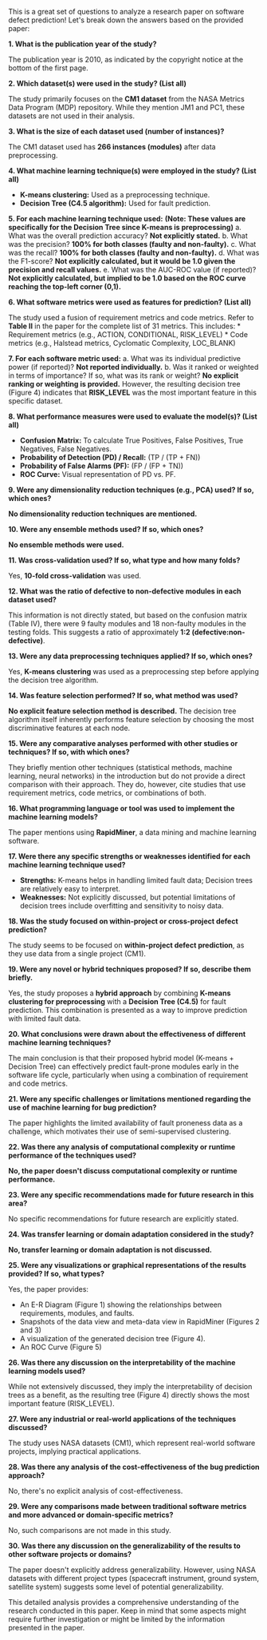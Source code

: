 This is a great set of questions to analyze a research paper on software defect prediction! Let's break down the answers based on the provided paper:

**1. What is the publication year of the study?**

The publication year is 2010, as indicated by the copyright notice at the bottom of the first page.


**2. Which dataset(s) were used in the study? (List all)**

The study primarily focuses on the **CM1 dataset** from the NASA Metrics Data Program (MDP) repository. While they mention JM1 and PC1, these datasets are not used in their analysis.


**3. What is the size of each dataset used (number of instances)?**

The CM1 dataset used has **266 instances (modules)** after data preprocessing.


**4. What machine learning technique(s) were employed in the study? (List all)**

* **K-means clustering:** Used as a preprocessing technique.
* **Decision Tree (C4.5 algorithm):** Used for fault prediction.


**5. For each machine learning technique used:**
   **(Note: These values are specifically for the Decision Tree since K-means is preprocessing)**
   a. What was the overall prediction accuracy?  **Not explicitly stated.**
   b. What was the precision? **100% for both classes (faulty and non-faulty).**
   c. What was the recall? **100% for both classes (faulty and non-faulty).** 
   d. What was the F1-score? **Not explicitly calculated, but it would be 1.0 given the precision and recall values.**
   e. What was the AUC-ROC value (if reported)? **Not explicitly calculated, but implied to be 1.0 based on the ROC curve reaching the top-left corner (0,1).**


**6. What software metrics were used as features for prediction? (List all)**

The study used a fusion of requirement metrics and code metrics. Refer to **Table II** in the paper for the complete list of 31 metrics. This includes:
    * Requirement metrics (e.g., ACTION, CONDITIONAL, RISK_LEVEL)
    * Code metrics (e.g., Halstead metrics, Cyclomatic Complexity, LOC_BLANK)


**7. For each software metric used:**
   a. What was its individual predictive power (if reported)? **Not reported individually.**
   b. Was it ranked or weighted in terms of importance? If so, what was its rank or weight? **No explicit ranking or weighting is provided.** However, the resulting decision tree (Figure 4) indicates that **RISK_LEVEL** was the most important feature in this specific dataset.


**8. What performance measures were used to evaluate the model(s)? (List all)**

* **Confusion Matrix:** To calculate True Positives, False Positives, True Negatives, False Negatives.
* **Probability of Detection (PD) / Recall:**  (TP / (TP + FN))
* **Probability of False Alarms (PF):** (FP / (FP + TN))
* **ROC Curve:** Visual representation of PD vs. PF.


**9. Were any dimensionality reduction techniques (e.g., PCA) used? If so, which ones?** 

**No dimensionality reduction techniques are mentioned.**


**10. Were any ensemble methods used? If so, which ones?**

**No ensemble methods were used.**


**11. Was cross-validation used? If so, what type and how many folds?**

Yes, **10-fold cross-validation** was used.


**12. What was the ratio of defective to non-defective modules in each dataset used?**

This information is not directly stated, but based on the confusion matrix (Table IV), there were 9 faulty modules and 18 non-faulty modules in the testing folds. This suggests a ratio of approximately **1:2 (defective:non-defective)**.


**13. Were any data preprocessing techniques applied? If so, which ones?**

Yes, **K-means clustering** was used as a preprocessing step before applying the decision tree algorithm.


**14. Was feature selection performed? If so, what method was used?**

**No explicit feature selection method is described.** The decision tree algorithm itself inherently performs feature selection by choosing the most discriminative features at each node.


**15. Were any comparative analyses performed with other studies or techniques? If so, with which ones?**

They briefly mention other techniques (statistical methods, machine learning, neural networks) in the introduction but do not provide a direct comparison with their approach.  They do, however, cite studies that use requirement metrics, code metrics, or combinations of both.


**16. What programming language or tool was used to implement the machine learning models?**

The paper mentions using **RapidMiner**, a data mining and machine learning software.


**17. Were there any specific strengths or weaknesses identified for each machine learning technique used?** 

* **Strengths:**  K-means helps in handling limited fault data; Decision trees are relatively easy to interpret.
* **Weaknesses:** Not explicitly discussed, but potential limitations of decision trees include overfitting and sensitivity to noisy data.


**18. Was the study focused on within-project or cross-project defect prediction?**

The study seems to be focused on **within-project defect prediction**, as they use data from a single project (CM1).


**19. Were any novel or hybrid techniques proposed? If so, describe them briefly.**

Yes, the study proposes a **hybrid approach** by combining **K-means clustering for preprocessing** with a **Decision Tree (C4.5)** for fault prediction. This combination is presented as a way to improve prediction with limited fault data.


**20. What conclusions were drawn about the effectiveness of different machine learning techniques?**

The main conclusion is that their proposed hybrid model (K-means + Decision Tree) can effectively predict fault-prone modules early in the software life cycle, particularly when using a combination of requirement and code metrics.


**21. Were any specific challenges or limitations mentioned regarding the use of machine learning for bug prediction?**

The paper highlights the limited availability of fault proneness data as a challenge, which motivates their use of semi-supervised clustering.


**22. Was there any analysis of computational complexity or runtime performance of the techniques used?**

**No, the paper doesn't discuss computational complexity or runtime performance.**


**23. Were any specific recommendations made for future research in this area?**

No specific recommendations for future research are explicitly stated.


**24. Was transfer learning or domain adaptation considered in the study?**

**No, transfer learning or domain adaptation is not discussed.**


**25. Were any visualizations or graphical representations of the results provided? If so, what types?**

Yes, the paper provides:
   * An E-R Diagram (Figure 1) showing the relationships between requirements, modules, and faults.
   * Snapshots of the data view and meta-data view in RapidMiner (Figures 2 and 3)
   * A visualization of the generated decision tree (Figure 4).
   * An ROC Curve (Figure 5)


**26. Was there any discussion on the interpretability of the machine learning models used?**

While not extensively discussed, they imply the interpretability of decision trees as a benefit, as the resulting tree (Figure 4) directly shows the most important feature (RISK_LEVEL).


**27. Were any industrial or real-world applications of the techniques discussed?**

The study uses NASA datasets (CM1), which represent real-world software projects, implying practical applications. 


**28. Was there any analysis of the cost-effectiveness of the bug prediction approach?**

No, there's no explicit analysis of cost-effectiveness.


**29. Were any comparisons made between traditional software metrics and more advanced or domain-specific metrics?**

No, such comparisons are not made in this study.


**30. Was there any discussion on the generalizability of the results to other software projects or domains?**

The paper doesn't explicitly address generalizability. However, using NASA datasets with different project types (spacecraft instrument, ground system, satellite system) suggests some level of potential generalizability.


This detailed analysis provides a comprehensive understanding of the research conducted in this paper. Keep in mind that some aspects might require further investigation or might be limited by the information presented in the paper.
